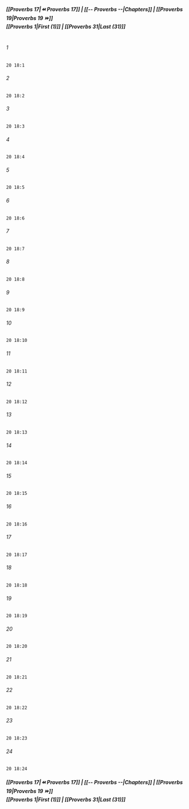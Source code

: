 
##### **[[Proverbs 17|⏪ Proverbs 17]] | [[-- Proverbs --|Chapters]] | [[Proverbs 19|Proverbs 19 ⏩]]**<br>**[[Proverbs 1|First (1)]] | [[Proverbs 31|Last (31)]]**<br><br>

###### 1
``` verse
20 18:1
```
###### 2
``` verse
20 18:2
```
###### 3
``` verse
20 18:3
```
###### 4
``` verse
20 18:4
```
###### 5
``` verse
20 18:5
```
###### 6
``` verse
20 18:6
```
###### 7
``` verse
20 18:7
```
###### 8
``` verse
20 18:8
```
###### 9
``` verse
20 18:9
```
###### 10
``` verse
20 18:10
```
###### 11
``` verse
20 18:11
```
###### 12
``` verse
20 18:12
```
###### 13
``` verse
20 18:13
```
###### 14
``` verse
20 18:14
```
###### 15
``` verse
20 18:15
```
###### 16
``` verse
20 18:16
```
###### 17
``` verse
20 18:17
```
###### 18
``` verse
20 18:18
```
###### 19
``` verse
20 18:19
```
###### 20
``` verse
20 18:20
```
###### 21
``` verse
20 18:21
```
###### 22
``` verse
20 18:22
```
###### 23
``` verse
20 18:23
```
###### 24
``` verse
20 18:24
```

##### **[[Proverbs 17|⏪ Proverbs 17]] | [[-- Proverbs --|Chapters]] | [[Proverbs 19|Proverbs 19 ⏩]]**<br>**[[Proverbs 1|First (1)]] | [[Proverbs 31|Last (31)]]**
